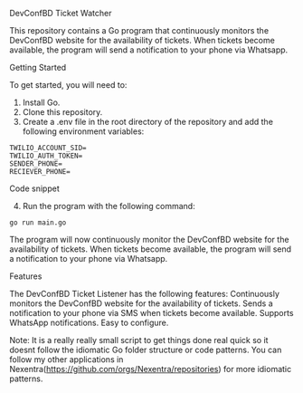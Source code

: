 DevConfBD Ticket Watcher

This repository contains a Go program that continuously monitors the DevConfBD website for the availability of tickets. When tickets become available, the program will send a notification to your phone via Whatsapp.


Getting Started

To get started, you will need to:

1. Install Go.
2. Clone this repository.
3. Create a .env file in the root directory of the repository and add the following environment variables:
```
TWILIO_ACCOUNT_SID=
TWILIO_AUTH_TOKEN=
SENDER_PHONE=
RECIEVER_PHONE=
```

Code snippet


4. Run the program with the following command:
```
go run main.go
```

The program will now continuously monitor the DevConfBD website for the availability of tickets. When tickets become available, the program will send a notification to your phone via Whatsapp.


Features

The DevConfBD Ticket Listener has the following features:
    Continuously monitors the DevConfBD website for the availability of tickets.
    Sends a notification to your phone via SMS when tickets become available.
    Supports WhatsApp notifications.
    Easy to configure.

Note: It is a really really small script to get things done real quick so it doesnt follow the idiomatic Go folder structure or code patterns. You can follow my other applications in Nexentra(https://github.com/orgs/Nexentra/repositories) for more idiomatic patterns.